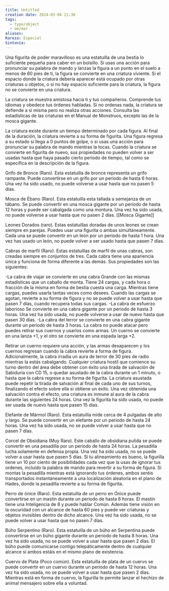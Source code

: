 ```yaml
---
title: Untitled
creation date: 2024-03-04 21:30
tags:
  - type/object
  - om/mar
aliases: 
Rareza: Especial
Sintonía:
---
```

Una figurita de poder maravilloso es una estatuilla de una bestia lo suficiente pequeña para caber en un bolsillo. Si usas una acción para pronunciar su palabra de mando y lanzas la figura a un punto en el suelo a menos de 60 pies de ti, la figura se convierte en una criatura viviente. Si el espacio donde la criatura debería aparecer está ocupado por otras criaturas u objetos, o si no hay espacio suficiente para la criatura, la figura no se convierte en una criatura.

La criatura se muestra amistosa hacia ti y tus compañeros. Comprende tus idiomas y obedece tus órdenes habladas. Si no ordenas nada, la criatura se defiende a si misma pero no realiza otras acciones. Consulta las estadísticas de las criaturas en el Manual de Monstruos, excepto las de la mosca gigante.

La criatura existe durante un tiempo determinado por cada figura. Al final de la duración, la criatura revierte a su forma de figurita. Una figura regresa a su estado si llega a 0 puntos de golpe, o si usas una acción para pronunciar su palabra de mando mientras la tocas. Cuando la criatura se convierte en figurita de nuevo, sus propiedades no pueden volver a ser usadas hasta que haya pasado cierto periodo de tiempo, tal como se especifica en la descripción de la figura.

Grifo de Bronce (Raro). Esta estatuilla de bronce representa un grifo rampante. Puede convertirse en un grifo por un periodo de hasta 6 horas. Una vez ha sido usado, no puede volverse a usar hasta que no pasen 5 días.

Mosca de Ébano (Raro). Esta estatuilla esta tallada a semejanza de un tábano. Se puede convertir en una mosca gigante por un periodo de hasta 12 horas y puede ser cabalgada como una montura. Una vez ha sido usada, no puede volverse a usar hasta que no pasen 2 días. [[Mosca Gigante]]

Leones Dorados (raro). Estas estatuillas doradas de unos leones se crean siempre en parejas. Puedes usar una figurita o ambas simultáneamente. Cada una se puede convertir en un león por un periodo de hasta 1 hora. Una vez has usado un león, no puede volver a ser usado hasta que pasen 7 días.

Cabras de marfil (Raro). Estas estatuillas de marfil de unas cabras, son creadas siempre en conjuntos de tres. Cada cabra tiene una apariencia única y funciona de forma diferente a las demás. Sus propiedades son las siguientes:

-La cabra de viajar se convierte en una cabra Grande con las mismas estadísticas que un caballo de monta. Tiene 24 cargas, y cada hora o fracción de la misma en forma de bestia cuesta una carga. Mientras tiene cargas, puedes usarla tantas veces como desees. Cuando las cargas se agotan, revierte a su forma de figura y no se puede volver a usar hasta que pasen 7 días, cuando recupera todas sus cargas.
-La cabra de esfuerzo laborioso Se convierte en una cabra gigante por un periodo de hasta 3 horas. Una vez ha sido usada, no puede volverse a usar de nuevo hasta que pasen 30 días.
-La cabra del terror se convierte en una cabra gigante durante un periodo de hasta 3 horas. La cabra no puede atacar pero puedes retirar sus cuernos y usarlos como armas. Un cuerno se convierte en una lanza +1, y el otro se convierte en una espada larga +2. 

Retirar un cuerno requiere una acción, y las armas desaparecen y los cuernos regresan cuando la cabra revierte a forma de figura. Adicionalmente, la cabra irradia un aura de terror de 30 pies de radio mientras la estás cabalgando. Cualquier criatura hostil que comience su turno dentro del área debe obtener con éxito una tirada de salvación de Sabiduría con CD
15, o quedar asustado de la cabra durante un 1 minuto, o hasta que la cabra regrese a su forma de figurita. La criatura asustada puede repetir la tirada de salvación al final de cada uno de sus turnos, finalizando el efecto sobre ella si obtiene un éxito. Una vez obtenida una salvación contra el efecto, una criatura es inmune al aura de la cabra durante las siguientes 24 horas. Una vez la figurita ha sido usada, no puede ser usada de nuevo hasta que pasen 15 días.

Elefante de Mármol (Raro). Esta estatuilla mide cerca de 4 pulgadas de alto y largo. Se puede convertir en un elefante por un periodo de hasta 24 horas. Una vez ha sido usada, no se puede volver a usar hasta que no pasen 7 días.

Corcel de Obsidiana (Muy Raro). Este caballo de obsidiana pulida se puede convertir en una pesadilla por un periodo de hasta 24 horas. La pesadilla lucha solamente en defensa propia. Una vez ha sido usada, no se puede volver a usar hasta que pasen 5 días.
Si tu alineamiento es bueno, la figurilla tiene un 10 por ciento de posibilidades cada vez que la usas de ignorar tus ordenes, incluido la palabra de mando para revertir a su forma de figura. Si montas la pesadilla mientras está ignorando tus órdenes, ambos seréis transportados instantáneamente a una localización aleatoria en el plano de Hades, donde la pesadilla revierte a su forma de figurita.

Perro de ónice (Raro). Esta estatuilla de un perro en Ónice puede convertirse en un mastín durante un periodo de hasta 6 horas. El mastín tiene una Inteligencia de 8 y puede hablar Común. Además tiene visión en la oscuridad con un alcance de hasta 60 pies y puede ver criaturas y objetos invisibles dentro de dicho alcance. Una vez ha sido usada, no se puede volver a usar hasta que no pasen 7 días.

Búho Serpentino (Raro). Esta estatuilla de un búho en Serpentina puede convertirse en un búho gigante durante un periodo de hasta 8 horas. Una vez ha sido usada, no se puede volver a usar hasta que pasen 2 días. El búho puede comunicarse contigo telepáticamente dentro de cualquier alcance si ambos estáis en el mismo plano de existencia.

Cuervo de Plata (Poco común). Esta estatuilla de plata de un cuervo se puede convertir en un cuervo durante un periodo de hasta 12 horas. Una vez ha sido usada, no se puede volver a usar hasta que pasen 2 días. Mientras está en forma de cuervo, la figurilla te permite lanzar el hechizo de animal mensajero sobre ella a voluntad.